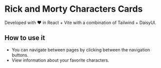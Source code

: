 # Rick and Morty Characters Cards

Developed with ♥ in React + Vite with a combination of Tailwind + DaisyUI.

## How to use it
- You can navigate between pages by clicking between the navigation buttons.
- View information about your favorite characters.
